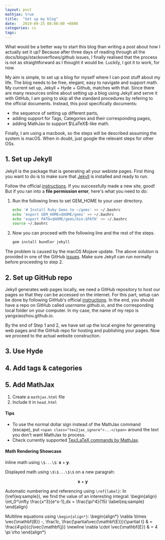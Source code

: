 ```yaml
---
layout: post
mathjax: true
title:  "Set up my blog"
date:   2019-09-25 08:00:00 +0800
categories: cs
tags: 
---
```


What would be a better way to start this blog than writing a post about how I actually set it up? Because after three days of reading through all the docs/blogs/stackoverflows/github issues, I finally realised that the process is not as straightforward as I thought it would be. Luckily, I got it to work, for now. 

My aim is simple, to set up a blog for myself where I can post stuff about my life. The blog needs to be free, elegant, easy to navigate and support math. My current set up, Jekyll + Hyde + Github, matches with that. Since there are many resources online about setting up a blog using Jekyll and serve it with GitHub, I am going to skip all the standard procedures by refering to the official documents. Instead, this post specifically documents:
- the sequence of setting up different parts,
- adding support for Tags, Categories and their corresponding pages,
- adding MathJax to support $\LaTeX$-like math.

Finally, I am using a macbook, so the steps will be described assuming the system is macOS. When in doubt, just google the relevant steps for other OSs. 

## 1. Set up Jekyll 
Jekyll is the package that is generating all your webiste pages. First thing you want to do is to make sure that [Jekyll](https://jekyllrb.com) is installed and ready to run. 

Follow the official [instructions](https://jekyllrb.com/docs/). If you successfully made a new site, good! But if you ran into a **file permission error**, here's what you need to do:

1. Run the following lines to set GEM_HOME to your user directory.
    ```bash
    echo '# Install Ruby Gems to ~/gems' >> ~/.bashrc
    echo 'export GEM_HOME=$HOME/gems' >> ~/.bashrc
    echo 'export PATH=$HOME/gems/bin:$PATH' >> ~/.bashrc
    source ~/.bashrc
    ```
2. Now you can proceed with the following line and the rest of the steps.
    ```bash
    gem install bundler jekyll
    ```

The problem is caused by the macOS Mojave update. The above solution is provided in one of the GitHub [issues](https://github.com/jekyll/jekyll/issues/7274). Make sure Jekyll can run normally before proceeding to step 2. 

## 2. Set up GitHub repo
Jekyll generates web pages locally, we need a GitHub repository to host our pages so that they can be accessed on the internet. For this part, setup can be done by following GitHub's official [instructions](https://pages.github.com). In the end, you should have a repo on GitHub called *username*.github.io, and the corresponding local folder on your computer. In my case, the name of my repo is yangxiaozhou.github.io. 

By the end of Step 1 and 2, we have set up the local engine for generating web pages and the GitHub repo for hosting and publishing your pages. Now we proceed to the actual website construction.

## 3. Use Hyde


## 4. Add tags & categories


## 5. Add MathJax

1. Create a `mathjax.html` file
2. Include it in `head.html`

#### Tips
- To use the normal dollar sign instead of the MathJax command (escape), put `<span class="tex2jax_ignore">...</span>` around the text you don't want MathJax to process.
- Check currently supported [Tex/LaTeX commands by MathJax](https://docs.mathjax.org/en/latest/input/tex/macros/index.html).


#### Math Rendering Showcase
Inline math using `\$...\$`: $\mathbf{x}+\mathbf{y}$.

Displayed math using `\$\$...\$\$` on a new paragrah: 

$$
\mathbf{x}+\mathbf{y}
$$

Automatic numbering and referencing using <span class="tex2jax_ignore">`\ref{label}`</span>:
In (\ref{eq:sample}), we find the value of an interesting integral:
\begin{align}
  \int_0^\infty \frac{x^3}{e^x-1}\,dx = \frac{\pi^4}{15}
  \label{eq:sample}
\end{align}

Multiline equations using `\begin{align*}`:
\begin{align\*}
  \nabla \times \vec{\mathbf{B}} -\, \frac1c\, \frac{\partial\vec{\mathbf{E}}}{\partial t} & = \frac{4\pi}{c}\vec{\mathbf{j}} \newline
  \nabla \cdot \vec{\mathbf{E}} & = 4 \pi \rho
\end{align\*} 



